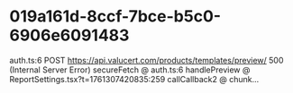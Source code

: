 # 019a161d-8ccf-7bce-b5c0-6906e6091483
auth.ts:6  POST https://api.valucert.com/products/templates/preview/ 500 (Internal Server Error) secureFetch @ auth.ts:6 handlePreview @ ReportSettings.tsx?t=1761307420835:259 callCallback2 @ chunk...
